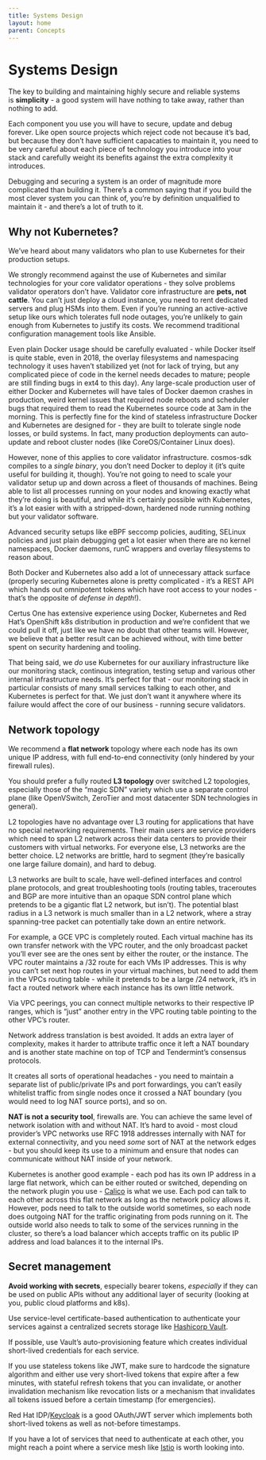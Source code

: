 ```yaml
---
title: Systems Design
layout: home
parent: Concepts
---
```


# Systems Design[](#systems-design "Permalink to this headline")

The key to building and maintaining highly secure and reliable systems is **simplicity** - a good system will have nothing to take away, rather than nothing to add.

Each component you use you will have to secure, update and debug forever. Like open source projects which reject code not because it’s bad, but because they don’t have sufficient capacaties to maintain it, you need to be very careful about each piece of technology you introduce into your stack and carefully weight its benefits against the extra complexity it introduces.

Debugging and securing a system is an order of magnitude more complicated than building it. There’s a common saying that if you build the most clever system you can think of, you’re by definition unqualified to maintain it - and there’s a lot of truth to it.

## Why not Kubernetes?[](#why-not-kubernetes "Permalink to this headline")

We’ve heard about many validators who plan to use Kubernetes for their production setups.

We strongly recommend against the use of Kubernetes and similar technologies for your core validator operations - they solve problems validator operators don’t have. Validator core infrastructure are **pets, not cattle**. You can’t just deploy a cloud instance, you need to rent dedicated servers and plug HSMs into them. Even if you’re running an active-active setup like ours which tolerates full node outages, you’re unlikely to gain enough from Kubernetes to justify its costs. We recommend traditional configuration management tools like Ansible.

Even plain Docker usage should be carefully evaluated - while Docker itself is quite stable, even in 2018, the overlay filesystems and namespacing technology it uses haven’t stabilized yet (not for lack of trying, but any complicated piece of code in the kernel needs decades to mature; people are still finding bugs in ext4 to this day). Any large-scale production user of either Docker and Kubernetes will have tales of Docker daemon crashes in production, weird kernel issues that required node reboots and scheduler bugs that required them to read the Kubernetes source code at 3am in the morning. This is perfectly fine for the kind of stateless infrastructure Docker and Kubernetes are designed for - they are built to tolerate single node losses, or build systems. In fact, many production deployments can auto-update and reboot cluster nodes (like CoreOS/Container Linux does).

However, none of this applies to core validator infrastructure. cosmos-sdk compiles to a _single binary_, you don’t need Docker to deploy it (it’s quite useful for building it, though). You’re not going to need to scale your validator setup up and down across a fleet of thousands of machines. Being able to list all processes running on your nodes and knowing exactly what they’re doing is beautiful, and while it’s certainly possible with Kubernetes, it’s a lot easier with with a stripped-down, hardened node running nothing but your validator software.

Advanced security setups like eBPF seccomp policies, auditing, SELinux policies and just plain debugging get a lot easier when there are no kernel namespaces, Docker daemons, runC wrappers and overlay filesystems to reason about.

Both Docker and Kubernetes also add a lot of unnecessary attack surface (properly securing Kubernetes alone is pretty complicated - it’s a REST API which hands out omnipotent tokens which have root access to your nodes - that’s the opposite of _defense in depth_!).

Certus One has extensive experience using Docker, Kubernetes and Red Hat’s OpenShift k8s distribution in production and we’re confident that we could pull it off, just like we have no doubt that other teams will. However, we believe that a better result can be achieved without, with time better spent on security hardening and tooling.

That being said, we _do_ use Kubernetes for our auxiliary infrastructure like our monitoring stack, continous integration, testing setup and various other internal infrastructure needs. It’s perfect for that - our monitoring stack in particular consists of many small services talking to each other, and Kubernetes is perfect for that. We just don’t want it anywhere where its failure would affect the core of our business - running secure validators.

## Network topology[](#network-topology "Permalink to this headline")

We recommend a **flat network** topology where each node has its own unique IP address, with full end-to-end connectivity (only hindered by your firewall rules).

You should prefer a fully routed **L3 topology** over switched L2 topologies, especially those of the “magic SDN” variety which use a separate control plane (like OpenVSwitch, ZeroTier and most datacenter SDN technologies in general).

L2 topologies have no advantage over L3 routing for applications that have no special networking requirements. Their main users are service providers which need to span L2 network across their data centers to provide their customers with virtual networks. For everyone else, L3 networks are the better choice. L2 networks are brittle, hard to segment (they’re basically one large failure domain), and hard to debug.

L3 networks are built to scale, have well-defined interfaces and control plane protocols, and great troubleshooting tools (routing tables, traceroutes and BGP are more intuitive than an opaque SDN control plane which pretends to be a gigantic flat L2 network, but isn’t). The potential blast radius in a L3 network is much smaller than in a L2 network, where a stray spanning-tree packet can potentially take down an entire network.

For example, a GCE VPC is completely routed. Each virtual machine has its own transfer network with the VPC router, and the only broadcast packet you’ll ever see are the ones sent by either the router, or the instance. The VPC router maintains a /32 route for each VMs IP addresses. This is why you can’t set next hop routes in your virtual machines, but need to add them in the VPCs routing table - while it pretends to be a large /24 network, it’s in fact a routed network where each instance has its own little network.

Via VPC peerings, you can connect multiple networks to their respective IP ranges, which is “just” another entry in the VPC routing table pointing to the other VPC’s router.

Network address translation is best avoided. It adds an extra layer of complexity, makes it harder to attribute traffic once it left a NAT boundary and is another state machine on top of TCP and Tendermint’s consensus protocols.

It creates all sorts of operational headaches - you need to maintain a separate list of public/private IPs and port forwardings, you can’t easily whitelist traffic from single nodes once it crossed a NAT boundary (you would need to log NAT source ports), and so on.

**NAT is not a security tool**, firewalls are. You can achieve the same level of network isolation with and without NAT. It’s hard to avoid - most cloud provider’s VPC networks use RFC 1918 addresses internally with NAT for external connectivity, and you need _some_ sort of NAT at the network edges - but you should keep its use to a minimum and ensure that nodes can communicate without NAT inside of your network.

Kubernetes is another good example - each pod has its own IP address in a large flat network, which can be either routed or switched, depending on the network plugin you use - [Calico](https://www.projectcalico.org/) is what we use. Each pod can talk to each other across this flat network as long as the network policy allows it. However, pods need to talk to the outside world sometimes, so each node does outgoing NAT for the traffic originating from pods running on it. The outside world also needs to talk to some of the services running in the cluster, so there’s a load balancer which accepts traffic on its public IP address and load balances it to the internal IPs.

## Secret management[](#secret-management "Permalink to this headline")

**Avoid working with secrets**, especially bearer tokens, _especially_ if they can be used on public APIs without any additional layer of security (looking at you, public cloud platforms and k8s).

Use service-level certificate-based authentication to authenticate your services against a centralized secrets storage like [Hashicorp Vault](https://www.vaultproject.io/).

If possible, use Vault’s auto-provisioning feature which creates individual short-lived credentials for each service.

If you use stateless tokens like JWT, make sure to hardcode the signature algorithm and either use very short-lived tokens that expire after a few minutes, with stateful refresh tokens that you can invalidate, or another invalidation mechanism like revocation lists or a mechanism that invalidates all tokens issued before a certain timestamp (for emergencies).

Red Hat IDP/[Keycloak](https://www.keycloak.org/) is a good OAuth/JWT server which implements both short-lived tokens as well as not-before timestamps.

If you have a lot of services that need to authenticate at each other, you might reach a point where a service mesh like [Istio](https://istio.io/) is worth looking into.